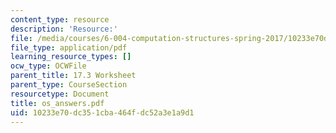 ```yaml
---
content_type: resource
description: 'Resource:'
file: /media/courses/6-004-computation-structures-spring-2017/10233e70dc351cba464fdc52a3e1a9d1_os_answers.pdf
file_type: application/pdf
learning_resource_types: []
ocw_type: OCWFile
parent_title: 17.3 Worksheet
parent_type: CourseSection
resourcetype: Document
title: os_answers.pdf
uid: 10233e70-dc35-1cba-464f-dc52a3e1a9d1
---
```

